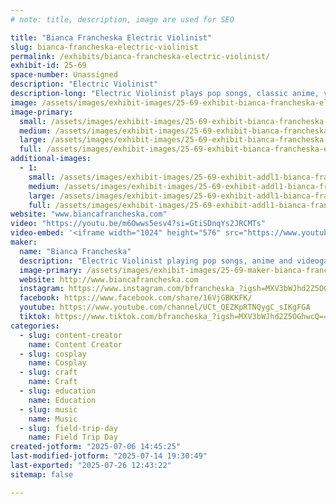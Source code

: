 ```yaml
---
# note: title, description, image are used for SEO

title: "Bianca Francheska Electric Violinist"
slug: bianca-francheska-electric-violinist
permalink: /exhibits/bianca-francheska-electric-violinist/
exhibit-id: 25-69
space-number: Unassigned
description: "Electric Violinist"
description-long: "Electric Violinist plays pop songs, classic anime, videogame music, and original songs!"
image: /assets/images/exhibit-images/25-69-exhibit-bianca-francheska-electric-violinist-img-3694-9583-large.PNG
image-primary: 
  small: /assets/images/exhibit-images/25-69-exhibit-bianca-francheska-electric-violinist-img-3694-9583-small.PNG
  medium: /assets/images/exhibit-images/25-69-exhibit-bianca-francheska-electric-violinist-img-3694-9583-medium.PNG
  large: /assets/images/exhibit-images/25-69-exhibit-bianca-francheska-electric-violinist-img-3694-9583-large.PNG
  full: /assets/images/exhibit-images/25-69-exhibit-bianca-francheska-electric-violinist-img-3694-9583-full.PNG
additional-images: 
  - 1:
    small: /assets/images/exhibit-images/25-69-exhibit-addl1-bianca-francheska-electric-violinist-img-3668-small.jpg
    medium: /assets/images/exhibit-images/25-69-exhibit-addl1-bianca-francheska-electric-violinist-img-3668-medium.jpg
    large: /assets/images/exhibit-images/25-69-exhibit-addl1-bianca-francheska-electric-violinist-img-3668-large.jpg
    full: /assets/images/exhibit-images/25-69-exhibit-addl1-bianca-francheska-electric-violinist-img-3668-full.jpg
website: "www.biancafrancheska.com"
video: "https://youtu.be/m6Owws5esv4?si=GtiSDnqYs2JRCMTs"
video-embed: '<iframe width="1024" height="576" src="https://www.youtube.com/embed/m6Owws5esv4?feature=oembed" frameborder="0" allow="accelerometer; autoplay; clipboard-write; encrypted-media; gyroscope; picture-in-picture; web-share" referrerpolicy="strict-origin-when-cross-origin" allowfullscreen title="Bianca Francheska- Andromeda (Official Music Video)"></iframe>'
maker: 
  name: "Bianca Francheska"
  description: "Electric Violinist playing pop songs, anime and videogame music."
  image-primary: /assets/images/exhibit-images/25-69-maker-bianca-francheska-electric-violinist-img-3694-medium.PNG
  website: http://www.biancafrancheska.com
  instagram: https://www.instagram.com/bfrancheska_?igsh=MXV3bWJhd2Z5OGhwcQ==
  facebook: https://www.facebook.com/share/16VjGBKKFK/
  youtube: https://www.youtube.com/channel/UCt_QEZKpRTNQygC_sIKgFGA
  tiktok: https://www.tiktok.com/bfrancheska_?igsh=MXV3bWJhd2Z5OGhwcQ==
categories: 
  - slug: content-creator
    name: Content Creator
  - slug: cosplay
    name: Cosplay
  - slug: craft
    name: Craft
  - slug: education
    name: Education
  - slug: music
    name: Music
  - slug: field-trip-day
    name: Field Trip Day
created-jotform: "2025-07-06 14:45:25"
last-modified-jotform: "2025-07-14 19:30:49"
last-exported: "2025-07-26 12:43:22"
sitemap: false

---
```

